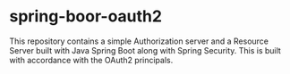 # spring-boor-oauth2

This repository contains a simple Authorization server and a Resource Server built with Java Spring Boot along with Spring Security. This is built with accordance with the OAuth2 principals.
